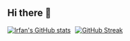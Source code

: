 ## Hi there 👋

<div align="left" style="display: flex; gap: 10px;">
  <a href="https://github.com/anuraghazra/github-readme-stats#gh-dark-mode-only">
    <img src="https://github-readme-stats.vercel.app/api?username=irfanghapar&show_icons=true&theme=radical2&border_radius=1.0&border_color=3D3F4E" alt="Irfan's GitHub stats" />
  </a>
  <a href="https://git.io/streak-stats">
    <img src="https://streak-stats.demolab.com?user=irfanghapar&theme=radical&border_radius=1.0&border_color=3D3F4E" alt="GitHub Streak" />
  </a>
</div>

###
